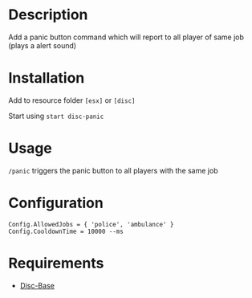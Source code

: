 # Description

Add a panic button command which will report to all player of same job (plays a alert sound)

# Installation
Add to resource folder `[esx]` or `[disc]`

Start using `start disc-panic`

# Usage
```/panic``` triggers the panic button to all players with the same job

# Configuration

```
Config.AllowedJobs = { 'police', 'ambulance' }
Config.CooldownTime = 10000 --ms
```


# Requirements

- [Disc-Base](https://github.com/DiscworldZA/gta-resources/tree/master/disc-base)